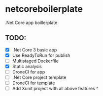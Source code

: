 # netcoreboilerplate
.Net Core app boillerplate

## TODO:

- [X] .Net Core 3 basic app
- [X] Use ReadyToRun for publish
- [ ] Multistaged Dockerfile
- [X] Static analysis
- [ ] DroneCI for app
- [ ] .Net Core project template
- [ ] DroneCI for template
- [ ] Add Xunit project with all above features ^